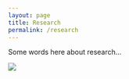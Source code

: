 ```yaml
---
layout: page
title: Research
permalink: /research
---
```

Some words here about research...

<img src="/assets/mentors/brook,cara.jpeg" class="rounded float-start img-profile" />

